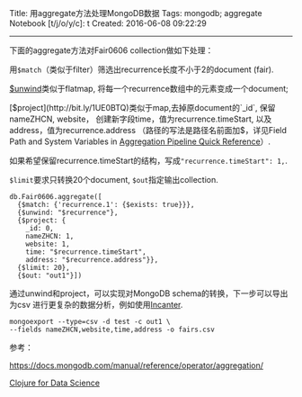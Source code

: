 Title: 用aggregate方法处理MongoDB数据
Tags: mongodb; aggregate
Notebook [t/j/o/y/c]: t
Created: 2016-06-08 09:22:29

------

下面的aggregate方法对Fair0606 collection做如下处理：

用`$match`（类似于filter）筛选出recurrence长度不小于2的document (fair).

[$unwind](http://bit.ly/1X9uhLY)类似于flatmap,
将每一个recurrence数组中的元素变成一个document;

[$project](http://bit.ly/1UE0BTQ)类似于map,去掉原document的`_id`,
保留nameZHCN, website，
创建新字段time，值为recurrence.timeStart,
以及address，值为recurrence.address
（路径的写法是路径名前面加$，详见Field Path and System Variables in 
[Aggregation Pipeline Quick Reference](http://bit.ly/1YdER3X)）.

如果希望保留recurrence.timeStart的结构，写成`"recurrence.timeStart": 1,`.

`$limit`要求只转换20个document, `$out`指定输出collection.

```
db.Fair0606.aggregate([
  {$match: {'recurrence.1': {$exists: true}}},
  {$unwind: "$recurrence"},
  {$project: {
    _id: 0,
    nameZHCN: 1,
    website: 1,
    time: "$recurrence.timeStart",
    address: "$recurrence.address"}},
  {$limit: 20},
  {$out: "out1"}])
```

通过unwind和project，可以实现对MongoDB schema的转换，下一步可以导出为csv
进行更复杂的数据分析，例如使用[Incanter](http://incanter.org/).

    mongoexport --type=csv -d test -c out1 \
    --fields nameZHCN,website,time,address -o fairs.csv

参考：

https://docs.mongodb.com/manual/reference/operator/aggregation/

[Clojure for Data Science](https://github.com/clojuredatascience)
